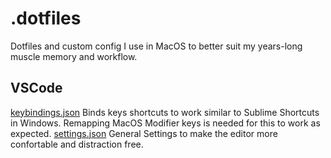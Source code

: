 # .dotfiles
Dotfiles and custom config I use in MacOS to better suit my years-long muscle memory and workflow.

## VSCode
[keybindings.json](VSCode\keybindings.json) Binds keys shortcuts to work similar to Sublime Shortcuts in Windows. Remapping MacOS Modifier keys is needed for this to work as expected.
[settings.json](VSCode\settings.json) General Settings to make the editor more confortable and distraction free.
